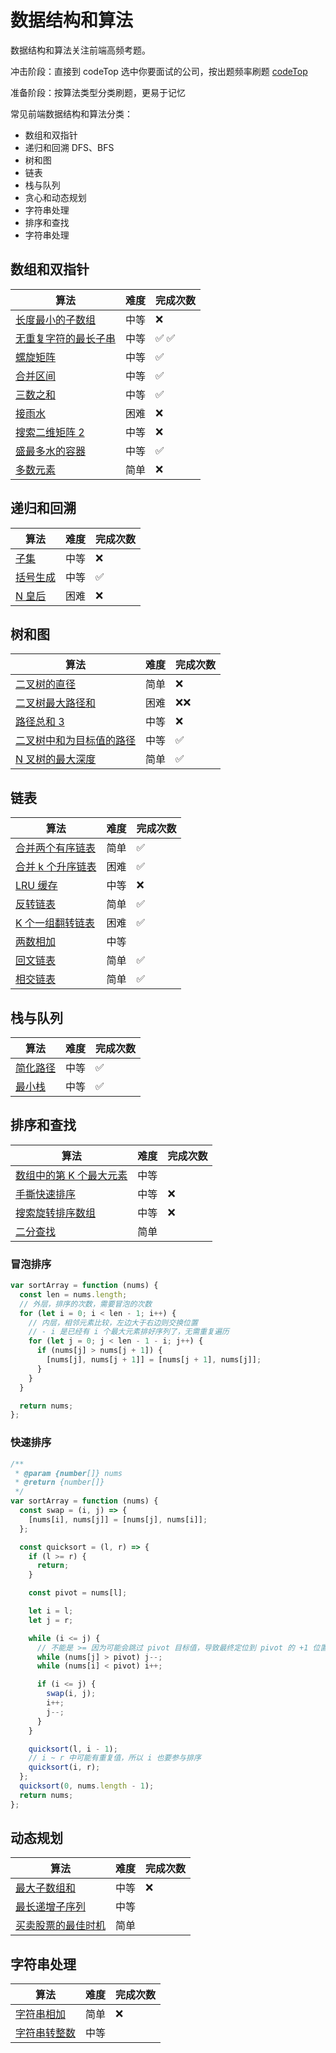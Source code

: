 # 数据结构和算法

数据结构和算法关注前端高频考题。

冲击阶段：直接到 codeTop 选中你要面试的公司，按出题频率刷题 [codeTop](https://codetop.cc/home)

准备阶段：按算法类型分类刷题，更易于记忆

常见前端数据结构和算法分类：

- 数组和双指针
- 递归和回溯 DFS、BFS
- 树和图
- 链表
- 栈与队列
- 贪心和动态规划
- 字符串处理
- 排序和查找
- 字符串处理

## 数组和双指针

| 算法                                                                                                             | 难度 | 完成次数 |
| ---------------------------------------------------------------------------------------------------------------- | ---- | -------- |
| [长度最小的子数组](https://leetcode.cn/problems/minimum-size-subarray-sum/description/)                          | 中等 | ❌       |
| [无重复字符的最长子串](https://leetcode.cn/problems/longest-substring-without-repeating-characters/description/) | 中等 | ✅ ✅    |
| [螺旋矩阵](https://leetcode.cn/problems/spiral-matrix/description/)                                              | 中等 | ✅       |
| [合并区间](https://leetcode.cn/problems/merge-intervals/description/)                                            | 中等 | ✅       |
| [三数之和](https://leetcode.cn/problems/3sum/description/)                                                       | 中等 | ✅       |
| [接雨水](https://leetcode.cn/problems/trapping-rain-water/)                                                      | 困难 | ❌       |
| [搜索二维矩阵 2](https://leetcode.cn/problems/search-a-2d-matrix-ii/submissions/558077360)                       | 中等 | ❌       |
| [盛最多水的容器](https://leetcode.cn/problems/container-with-most-water/description/)                            | 中等 | ✅       |
| [多数元素](https://leetcode.cn/problems/majority-element/description/)                                           | 简单 | ❌       |

## 递归和回溯

| 算法                                                           | 难度 | 完成次数 |
| -------------------------------------------------------------- | ---- | -------- |
| [子集](https://leetcode.cn/problems/subsets/description)       | 中等 | ❌       |
| [括号生成](https://leetcode.cn/problems/generate-parentheses/) | 中等 | ✅       |
| [N 皇后](https://leetcode.cn/problems/n-queens/)               | 困难 | ❌       |

## 树和图

| 算法                                                                                                                     | 难度 | 完成次数 |
| ------------------------------------------------------------------------------------------------------------------------ | ---- | -------- |
| [二叉树的直径](https://leetcode.cn/problems/diameter-of-binary-tree/description/)                                        | 简单 | ❌       |
| [二叉树最大路径和](https://leetcode.cn/problems/binary-tree-maximum-path-sum/description/)                               | 困难 | ❌❌     |
| [路径总和 3](https://leetcode.cn/problems/path-sum-iii/description/)                                                     | 中等 | ❌       |
| [二叉树中和为目标值的路径](https://leetcode.cn/problems/er-cha-shu-zhong-he-wei-mou-yi-zhi-de-lu-jing-lcof/description/) | 中等 | ✅       |
| [N 叉树的最大深度](https://leetcode.cn/problems/maximum-depth-of-n-ary-tree/description/)                                | 简单 | ✅       |

## 链表

| 算法                                                                                   | 难度 | 完成次数 |
| -------------------------------------------------------------------------------------- | ---- | -------- |
| [合并两个有序链表](https://leetcode.cn/problems/merge-two-sorted-lists/)               | 简单 | ✅       |
| [合并 k 个升序链表](https://leetcode.cn/problems/merge-k-sorted-lists/description/)    | 困难 | ✅       |
| [LRU 缓存](https://leetcode.cn/problems/lru-cache/description/)                        | 中等 | ❌       |
| [反转链表](https://leetcode.cn/problems/reverse-linked-list/description/)              | 简单 | ✅       |
| [K 个一组翻转链表](https://leetcode.cn/problems/reverse-nodes-in-k-group/description/) | 困难 | ✅       |
| [两数相加](https://leetcode.cn/problems/add-two-numbers/description/)                  | 中等 |          |
| [回文链表](https://leetcode.cn/problems/palindrome-linked-list/solutions/)             | 简单 | ✅       |
| [相交链表](https://leetcode.cn/problems/intersection-of-two-linked-lists/description/) | 简单 | ✅       |

## 栈与队列

| 算法                                                                | 难度 | 完成次数 |
| ------------------------------------------------------------------- | ---- | -------- |
| [简化路径](https://leetcode.cn/problems/simplify-path/description/) | 中等 | ✅       |
| [最小栈](https://leetcode.cn/problems/min-stack/description/)       | 中等 | ✅       |

## 排序和查找

| 算法                                                                                                 | 难度 | 完成次数 |
| ---------------------------------------------------------------------------------------------------- | ---- | -------- |
| [数组中的第 K 个最大元素](https://leetcode.cn/problems/kth-largest-element-in-an-array/description/) | 中等 |          |
| [手撕快速排序](https://leetcode.cn/problems/sort-an-array/description/)                              | 中等 | ❌       |
| [搜索旋转排序数组](https://leetcode.cn/problems/search-in-rotated-sorted-array/description)          | 中等 | ❌       |
| [二分查找](https://leetcode.cn/problems/binary-search/)                                              | 简单 |          |

### 冒泡排序

```js
var sortArray = function (nums) {
  const len = nums.length;
  // 外层，排序的次数，需要冒泡的次数
  for (let i = 0; i < len - 1; i++) {
    // 内层，相邻元素比较，左边大于右边则交换位置
    // - i 是已经有 i 个最大元素排好序列了，无需重复遍历
    for (let j = 0; j < len - 1 - i; j++) {
      if (nums[j] > nums[j + 1]) {
        [nums[j], nums[j + 1]] = [nums[j + 1], nums[j]];
      }
    }
  }

  return nums;
};
```

### 快速排序

```js
/**
 * @param {number[]} nums
 * @return {number[]}
 */
var sortArray = function (nums) {
  const swap = (i, j) => {
    [nums[i], nums[j]] = [nums[j], nums[i]];
  };

  const quicksort = (l, r) => {
    if (l >= r) {
      return;
    }

    const pivot = nums[l];

    let i = l;
    let j = r;

    while (i <= j) {
      // 不能是 >= 因为可能会跳过 pivot 目标值，导致最终定位到 pivot 的 +1 位置
      while (nums[j] > pivot) j--;
      while (nums[i] < pivot) i++;

      if (i <= j) {
        swap(i, j);
        i++;
        j--;
      }
    }

    quicksort(l, i - 1);
    // i ~ r 中可能有重复值，所以 i 也要参与排序
    quicksort(i, r);
  };
  quicksort(0, nums.length - 1);
  return nums;
};
```

## 动态规划

| 算法                                                                                           | 难度 | 完成次数 |
| ---------------------------------------------------------------------------------------------- | ---- | -------- |
| [最大子数组和](https://leetcode.cn/problems/maximum-subarray/description/)                     | 中等 | ❌       |
| [最长递增子序列](https://leetcode.cn/problems/longest-increasing-subsequence/description/)     | 中等 |          |
| [买卖股票的最佳时机](https://leetcode.cn/problems/best-time-to-buy-and-sell-stock/description) | 简单 |          |

## 字符串处理

| 算法                                                                                                                                     | 难度 | 完成次数 |
| ---------------------------------------------------------------------------------------------------------------------------------------- | ---- | -------- |
| [字符串相加](https://leetcode.cn/problems/add-strings/description/)                                                                      | 简单 | ❌       |
| [字符串转整数](https://leetcode.cn/problems/string-to-integer-atoi/solutions/183164/zi-fu-chuan-zhuan-huan-zheng-shu-atoi-by-leetcode-/) | 中等 |          |
